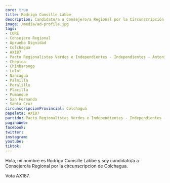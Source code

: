 ```yaml
---
core: true
title: Rodrigo Cumsille Labbe
description: Candidato/a a Consejero/a Regional por la Circunscripción de Colchagua
image: /media/ad-profile.jpg
tags:
- CORE
- Consejero Regional
- Apruebo Dignidad
- Colchagua
- AX187
- Pacto Regionalistas Verdes e Independientes - Independientes - Antonio Carvacho Cardenas
- Chepica
- Chimbarongo
- Lolol
- Nancagua
- Palmilla
- Peralillo
- Placilla
- Pumanque
- San Fernando
- Santa Cruz
circunscripcionProvincial: Colchagua
papeleta: AX187
partido: Pacto Regionalistas Verdes e Independientes - Independientes - Antonio Carvacho Cardenas
paginaWeb:
facebook:
twitter:
instagram:
youtube:
tiktok:
---
```

Hola, mi nombre es Rodrigo Cumsille Labbe y soy candidato/a a Consejero/a Regional por la circunscripcion de Colchagua.

Vota AX187.